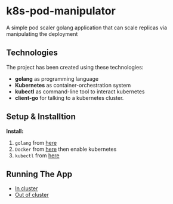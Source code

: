  # k8s-pod-manipulator

A simple pod scaler golang application that can scale replicas via manipulating the deployment

## Technologies

The project has been created using these technologies:

* **golang** as programming language
* **Kubernetes** as container-orchestration system
* **kubectl** as command-line tool to interact kubernetes
* **client-go** for talking to a kubernetes cluster.

## Setup & Installtion

**Install:**

1. `golang` from <a href="https://golang.org/dl/">here</a>
2. `Docker` from <a href="https://docs.docker.com/get-docker/">here</a> then enable kubernetes
3. `kubectl` from <a href="https://kubernetes.io/docs/tasks/tools/">here</a> 

## Running The App

- <a href="./scale-in-cluster">In cluster </a> 
- <a href="./scale-out-of-cluster">Out of cluster </a> 
